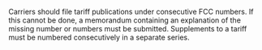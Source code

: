 Carriers should file tariff publications under consecutive FCC numbers. If this cannot be done, a memorandum containing an explanation of the missing number or numbers must be submitted. Supplements to a tariff must be numbered consecutively in a separate series.

